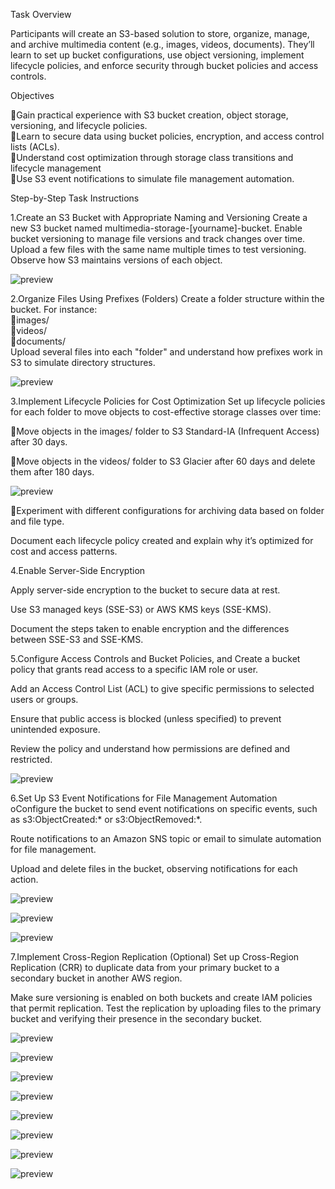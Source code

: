 Task Overview


Participants will create an S3-based solution to store, organize, manage, and archive multimedia content (e.g., images, videos, documents). They’ll learn to set up bucket configurations, use object versioning, implement lifecycle policies, and enforce security through bucket policies and access controls.


Objectives


Gain practical experience with S3 bucket creation, object storage, versioning, and lifecycle policies.     
Learn to secure data using bucket policies, encryption, and access control lists (ACLs).       
Understand cost optimization through storage class transitions and lifecycle management    
Use S3 event notifications to simulate file management automation.

Step-by-Step Task Instructions

1.Create an S3 Bucket with Appropriate Naming and Versioning
Create a new S3 bucket named multimedia-storage-[yourname]-bucket.
Enable bucket versioning to manage file versions and track changes over time.
Upload a few files with the same name multiple times to test versioning. Observe how S3 maintains versions of each object.

![preview](./images/s1.png)

2.Organize Files Using Prefixes (Folders)
Create a folder structure within the bucket. For instance:  
images/    
videos/    
documents/         
Upload several files into each "folder" and understand how prefixes work in S3 to simulate directory structures.

![preview](./images/s2.png)

3.Implement Lifecycle Policies for Cost Optimization
Set up lifecycle policies for each folder to move objects to cost-effective storage classes over time: 

Move objects in the images/ folder to S3 Standard-IA (Infrequent Access) after 30 days.

Move objects in the videos/ folder to S3 Glacier after 60 days and delete them after 180 days.

![preview](./images/s3.png)

Experiment with different configurations for archiving data based on folder and file type.

Document each lifecycle policy created and explain why it’s optimized for cost and access patterns.

4.Enable Server-Side Encryption     

Apply server-side encryption to the bucket to secure data at rest.

Use S3 managed keys (SSE-S3) or AWS KMS keys (SSE-KMS).

Document the steps taken to enable encryption and the differences between SSE-S3 and SSE-KMS.

5.Configure Access Controls and Bucket Policies, and
Create a bucket policy that grants read access to a specific IAM role or user.

Add an Access Control List (ACL) to give specific permissions to selected users or groups.

Ensure that public access is blocked (unless specified) to prevent unintended exposure.

Review the policy and understand how permissions are defined and restricted.

![preview](./images/s4.png)

6.Set Up S3 Event Notifications for File Management Automation
oConfigure the bucket to send event notifications on specific events, such as s3:ObjectCreated:* or s3:ObjectRemoved:*.

Route notifications to an Amazon SNS topic or email to simulate automation for file management.

Upload and delete files in the bucket, observing notifications for each action.

![preview](./images/s5.png)

![preview](./images/s6.png)

![preview](./images/s7.png)

7.Implement Cross-Region Replication (Optional)
Set up Cross-Region Replication (CRR) to duplicate data from your primary bucket to a secondary bucket in another AWS region.

Make sure versioning is enabled on both buckets and create IAM policies that permit replication.
Test the replication by uploading files to the primary bucket and verifying their presence in the secondary bucket.

![preview](./images/s8.png)

![preview](./images/s9.png)

![preview](./images/s10.png)

![preview](./images/s11.png)

![preview](./images/s12.png)

![preview](./images/s13.png)

![preview](./images/s14.png)

![preview](./images/s15.png)
